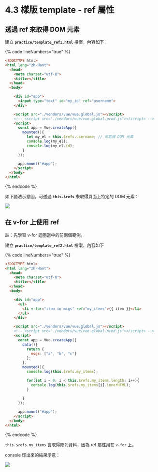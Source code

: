 # 4.3 樣版 template - ref 屬性

## 透過 ref 來取得 DOM 元素

建立 **`practice/template_ref1.html`** 檔案，內容如下：

{% code lineNumbers="true" %}
```html
<!DOCTYPE html>
<html lang="zh-Hant">
  <head>
    <meta charset="utf-8">
    <title></title>
  </head>
  <body>

    <div id="app">
      <input type="text" id="my_id" ref="username">
    </div>

    <script src="./vendors/vue/vue.global.js"></script>
    <!-- <script src="./vendors/vue/vue.global.prod.js"></script> -->
    <script>
      const app = Vue.createApp({
        mounted(){
          let my_el = this.$refs.username; // 可取得 DOM 元素
          console.log(my_el);
          console.log(my_el.id);
        }
      });

      app.mount("#app");
    </script>
  </body>
</html>
```
{% endcode %}



如下語法示意圖，可透過 **`this.$refs`** 來取得頁面上特定的 DOM 元素：

![](../.gitbook/assets/vue\_template\_ref.png)



## 在 v-for 上使用 ref

註：先學習 v-for 迴圈當中的前兩個範例。



建立 **`practice/template_ref2.html`** 檔案，內容如下

{% code lineNumbers="true" %}
```html
<!DOCTYPE html>
<html lang="zh-Hant">
  <head>
    <meta charset="utf-8">
    <title></title>
  </head>
  <body>

    <div id="app">
      <ul>
        <li v-for="item in msgs" ref="my_items">{{ item }}</li>
      </ul>
    </div>

    <script src="./vendors/vue/vue.global.js"></script>
    <!-- <script src="./vendors/vue/vue.global.prod.js"></script> -->
    <script>
      const app = Vue.createApp({
        data(){
          return {
            msgs: ["a", "b", "c"]
          };
        },
        mounted(){
          console.log(this.$refs.my_items);

          for(let i = 0; i < this.$refs.my_items.length; i++){
            console.log(this.$refs.my_items[i].innerHTML);
          }
          
        }
      });

      app.mount("#app");
    </script>
  </body>
</html>
```
{% endcode %}

`this.$refs.my_items` 會取得陣列資料，因為 ref 屬性用在 `v-for` 上。

console 印出來的結果示意：

![](../.gitbook/assets/refs\_arr.png)

